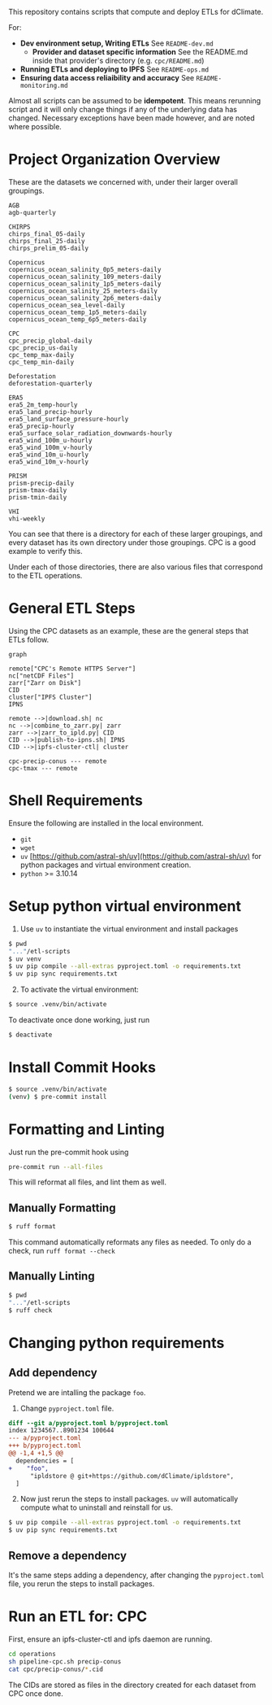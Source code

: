This repository contains scripts that compute and deploy ETLs for dClimate.

For:
+ **Dev environment setup, Writing ETLs** See `README-dev.md`
  + **Provider and dataset specific information** See the README.md inside that provider's directory (e.g. `cpc/README.md`)
+ **Running ETLs and deploying to IPFS** See `README-ops.md`
+ **Ensuring data access reliaibility and accuracy** See `README-monitoring.md`

Almost all scripts can be assumed to be **idempotent**. This means rerunning script and it will only change things if any of the underlying data has changed. Necessary exceptions have been made however, and are noted where possible.

# Project Organization Overview
These are the datasets we concerned with, under their larger overall groupings.
```
AGB
agb-quarterly

CHIRPS
chirps_final_05-daily
chirps_final_25-daily
chirps_prelim_05-daily

Copernicus
copernicus_ocean_salinity_0p5_meters-daily
copernicus_ocean_salinity_109_meters-daily
copernicus_ocean_salinity_1p5_meters-daily
copernicus_ocean_salinity_25_meters-daily
copernicus_ocean_salinity_2p6_meters-daily
copernicus_ocean_sea_level-daily
copernicus_ocean_temp_1p5_meters-daily
copernicus_ocean_temp_6p5_meters-daily

CPC
cpc_precip_global-daily
cpc_precip_us-daily
cpc_temp_max-daily
cpc_temp_min-daily

Deforestation
deforestation-quarterly

ERA5
era5_2m_temp-hourly
era5_land_precip-hourly
era5_land_surface_pressure-hourly
era5_precip-hourly
era5_surface_solar_radiation_downwards-hourly
era5_wind_100m_u-hourly
era5_wind_100m_v-hourly
era5_wind_10m_u-hourly
era5_wind_10m_v-hourly

PRISM
prism-precip-daily
prism-tmax-daily
prism-tmin-daily

VHI
vhi-weekly
```
You can see that there is a directory for each of these larger groupings, and every dataset has its own directory under those groupings. CPC is a good example to verify this.

Under each of those directories, there are also various files that correspond to the ETL operations.

# General ETL Steps
Using the CPC datasets as an example, these are the general steps that ETLs follow.
```mermaid
graph

remote["CPC's Remote HTTPS Server"]
nc["netCDF Files"]
zarr["Zarr on Disk"]
CID
cluster["IPFS Cluster"]
IPNS

remote -->|download.sh| nc
nc -->|combine_to_zarr.py| zarr
zarr -->|zarr_to_ipld.py| CID
CID -->|publish-to-ipns.sh| IPNS
CID -->|ipfs-cluster-ctl| cluster

cpc-precip-conus --- remote
cpc-tmax --- remote
```

# Shell Requirements
Ensure the following are installed in the local environment.
+ `git`
+ `wget`
+ `uv` [https://github.com/astral-sh/uv](https://github.com/astral-sh/uv) for python packages and virtual environment creation.
+ `python` >= 3.10.14

# Setup python virtual environment
1. Use `uv` to instantiate the virtual environment and install packages
```sh
$ pwd
"..."/etl-scripts
$ uv venv
$ uv pip compile --all-extras pyproject.toml -o requirements.txt
$ uv pip sync requirements.txt
```
2. To activate the virtual environment:
```sh
$ source .venv/bin/activate
```
To deactivate once done working, just run
```sh
$ deactivate
```

# Install Commit Hooks
```sh
$ source .venv/bin/activate
(venv) $ pre-commit install
```

# Formatting and Linting
Just run the pre-commit hook using
```sh
pre-commit run --all-files
```
This will reformat all files, and lint them as well.

## Manually Formatting
```sh
$ ruff format
```
This command automatically reformats any files as needed. To only do a check, run `ruff format --check`

## Manually Linting
```sh
$ pwd
"..."/etl-scripts
$ ruff check
```

# Changing python requirements
## Add dependency
Pretend we are intalling the package `foo`.
1. Change `pyproject.toml` file.
```diff
diff --git a/pyproject.toml b/pyproject.toml
index 1234567..8901234 100644
--- a/pyproject.toml
+++ b/pyproject.toml
@@ -1,4 +1,5 @@
  dependencies = [
+    "foo",
      "ipldstore @ git+https://github.com/dClimate/ipldstore",
  ]
```
2. Now just rerun the steps to install packages. `uv` will automatically compute what to uninstall and reinstall for us.
```sh
$ uv pip compile --all-extras pyproject.toml -o requirements.txt
$ uv pip sync requirements.txt
```

## Remove a dependency
It's the same steps adding a dependency, after changing the `pyproject.toml` file, you rerun the steps to install packages.

# Run an ETL for: CPC
First, ensure an ipfs-cluster-ctl and ipfs daemon are running.
```sh
cd operations
sh pipeline-cpc.sh precip-conus
cat cpc/precip-conus/*.cid
```
The CIDs are stored as files in the directory created for each dataset from CPC once done.
